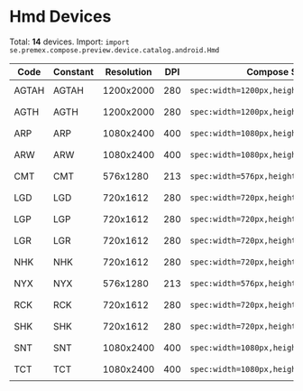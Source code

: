 # Hmd Devices

Total: **14** devices. Import: `import se.premex.compose.preview.device.catalog.android.Hmd`

| Code | Constant | Resolution | DPI | Compose Spec | Preview Usage |
|------|----------|------------|-----|-------------|---------------|
| AGTAH | AGTAH | 1200x2000 | 280 | `spec:width=1200px,height=2000px,dpi=280` | `@Preview(device = Hmd.AGTAH)` |
| AGTH | AGTH | 1200x2000 | 280 | `spec:width=1200px,height=2000px,dpi=280` | `@Preview(device = Hmd.AGTH)` |
| ARP | ARP | 1080x2400 | 400 | `spec:width=1080px,height=2400px,dpi=400` | `@Preview(device = Hmd.ARP)` |
| ARW | ARW | 1080x2400 | 400 | `spec:width=1080px,height=2400px,dpi=400` | `@Preview(device = Hmd.ARW)` |
| CMT | CMT | 576x1280 | 213 | `spec:width=576px,height=1280px,dpi=213` | `@Preview(device = Hmd.CMT)` |
| LGD | LGD | 720x1612 | 280 | `spec:width=720px,height=1612px,dpi=280` | `@Preview(device = Hmd.LGD)` |
| LGP | LGP | 720x1612 | 280 | `spec:width=720px,height=1612px,dpi=280` | `@Preview(device = Hmd.LGP)` |
| LGR | LGR | 720x1612 | 280 | `spec:width=720px,height=1612px,dpi=280` | `@Preview(device = Hmd.LGR)` |
| NHK | NHK | 720x1612 | 280 | `spec:width=720px,height=1612px,dpi=280` | `@Preview(device = Hmd.NHK)` |
| NYX | NYX | 576x1280 | 213 | `spec:width=576px,height=1280px,dpi=213` | `@Preview(device = Hmd.NYX)` |
| RCK | RCK | 720x1612 | 280 | `spec:width=720px,height=1612px,dpi=280` | `@Preview(device = Hmd.RCK)` |
| SHK | SHK | 720x1612 | 280 | `spec:width=720px,height=1612px,dpi=280` | `@Preview(device = Hmd.SHK)` |
| SNT | SNT | 1080x2400 | 400 | `spec:width=1080px,height=2400px,dpi=400` | `@Preview(device = Hmd.SNT)` |
| TCT | TCT | 1080x2400 | 400 | `spec:width=1080px,height=2400px,dpi=400` | `@Preview(device = Hmd.TCT)` |

<!-- Generated automatically. Do not edit manually. -->
